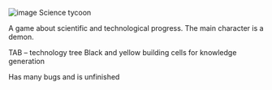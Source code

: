 ![image](https://user-images.githubusercontent.com/118122990/233672726-5309c341-ae92-4f2c-889d-42eed1be5f4d.png)
Science tycoon

A game about scientific and technological progress. The main character is a demon.

TAB – technology tree
Black and yellow building cells for knowledge generation

Has many bugs and is unfinished
